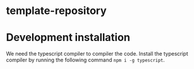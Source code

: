 # template-repository

# Development installation

We need the typescript compiler to compiler the code. Install the typescript compiler by running the following command `npm i -g typescript`.
